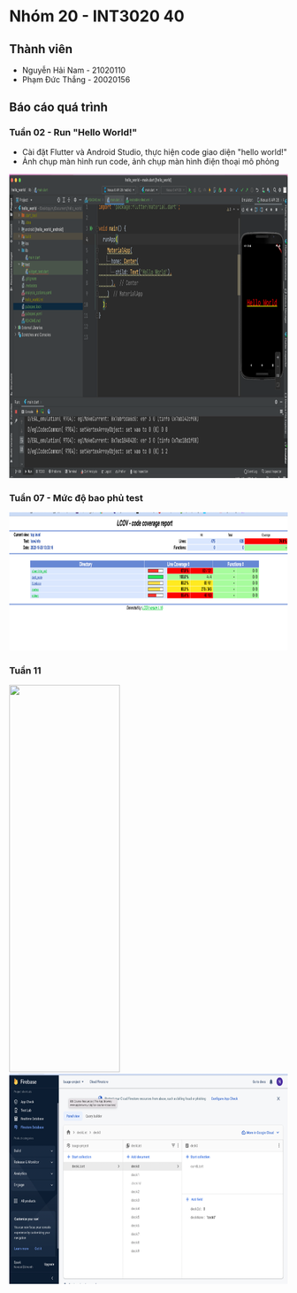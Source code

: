 # Nhóm 20 - INT3020 40
## Thành viên
- Nguyễn Hải Nam - 21020110
- Phạm Đức Thắng - 20020156

## Báo cáo quá trình

### Tuần 02 - Run "Hello World!"
+ Cài đặt Flutter và Android Studio, thực hiện code giao diện "hello world!"
+ Ảnh chụp màn hình run code, ảnh chụp màn hình điện thoại mô phỏng

<img src="1.png" width="800" height="550"/>

### Tuần 07 - Mức độ bao phủ test
<img src="test_coverage.png" width="800" height="250"/>

### Tuần 11 
<img src="week11.gif" width="200" height="700"/>

<img src="week11_2.png" width="800" height="380"/>
